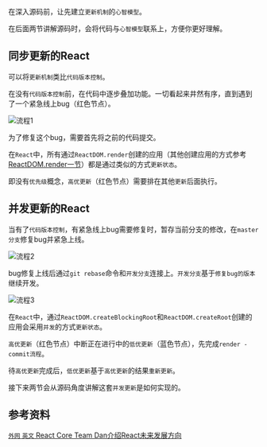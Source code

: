 在深入源码前，让先建立`更新机制`的`心智模型`。

在后面两节讲解源码时，会将代码与`心智模型`联系上，方便你更好理解。

## 同步更新的React

可以将`更新机制`类比`代码版本控制`。

在没有`代码版本控制`前，在代码中逐步叠加功能。一切看起来井然有序，直到遇到了一个紧急线上bug（红色节点）。

<!-- <img :src="$withBase('/img/git1.png')" alt="流程1"> -->

<img :src="$withBase('/assets/react/git1.png')" alt="流程1">

为了修复这个bug，需要首先将之前的代码提交。

在`React`中，所有通过`ReactDOM.render`创建的应用（其他创建应用的方式参考[ReactDOM.render一节](/react/state/reactdom.md#react的其他入口函数)）都是通过类似的方式`更新状态`。

即没有`优先级`概念，`高优更新`（红色节点）需要排在其他`更新`后面执行。

## 并发更新的React

当有了`代码版本控制`，有紧急线上bug需要修复时，暂存当前分支的修改，在`master分支`修复bug并紧急上线。

<!-- <img :src="$withBase('/img/git2.png')" alt="流程2"> -->

<img :src="$withBase('/assets/react/git2.png')" alt="流程2">

bug修复上线后通过`git rebase`命令和`开发分支`连接上。`开发分支`基于`修复bug的版本`继续开发。

<!-- <img :src="$withBase('/img/git3.png')" alt="流程3"> -->

<img :src="$withBase('/assets/react/git3.png')" alt="流程3">

在`React`中，通过`ReactDOM.createBlockingRoot`和`ReactDOM.createRoot`创建的应用会采用`并发`的方式`更新状态`。

`高优更新`（红色节点）中断正在进行中的`低优更新`（蓝色节点），先完成`render - commit流程`。

待`高优更新`完成后，`低优更新`基于`高优更新`的结果`重新更新`。

接下来两节会从源码角度讲解这套`并发更新`是如何实现的。

## 参考资料

[`外网` `英文` React Core Team Dan介绍React未来发展方向](https://www.youtube.com/watch?v=v6iR3Zk4oDY)